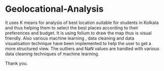 # Geolocational-Analysis
It uses K means for analysis of best location suitable for students in Kolkata and thus helping them to select the best places according to their preferences and budget.
It is using folium to draw the map thus is visual friendly.
Also various machine learning , data cleaning and data visualisation technique have been implemented to help the user to get a more structured view.
The outliers and NaN values are handled with various data cleaning techniques of machine learning.

Thank you.
